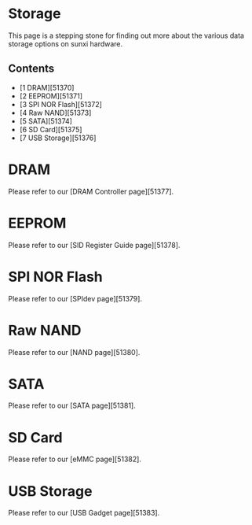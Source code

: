 # Storage
This page is a stepping stone for finding out more about the various data storage options on sunxi hardware. 
## Contents
  * [1 DRAM][51370]
  * [2 EEPROM][51371]
  * [3 SPI NOR Flash][51372]
  * [4 Raw NAND][51373]
  * [5 SATA][51374]
  * [6 SD Card][51375]
  * [7 USB Storage][51376]

# DRAM
Please refer to our [DRAM Controller page][51377]. 
# EEPROM
Please refer to our [SID Register Guide page][51378]. 
# SPI NOR Flash
Please refer to our [SPIdev page][51379]. 
# Raw NAND
Please refer to our [NAND page][51380]. 
# SATA
Please refer to our [SATA page][51381]. 
# SD Card
Please refer to our [eMMC page][51382]. 
# USB Storage
Please refer to our [USB Gadget page][51383].
